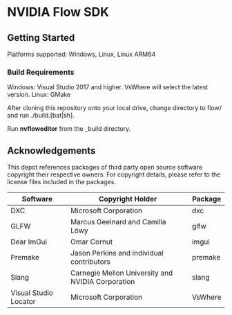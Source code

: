 # NVIDIA Flow SDK

## Getting Started

Platforms supported: Windows, Linux, Linux ARM64

### Build Requirements

Windows: Visual Studio 2017 and higher. VsWhere will select the latest version.
Linux: GMake

After cloning this repository onto your local drive, change directory to flow/ and run ./build.[bat|sh].

Run **nvfloweditor** from the _build directory.

## Acknowledgements

This depot references packages of third party open source software copyright their respective owners.
For copyright details, please refer to the license files included in the packages.


| Software              | Copyright Holder                                  | Package |
| --------------------- | ------------------------------------------------- | ------- |
| DXC                   | Microsoft Corporation                             | dxc     |
| GLFW                  | Marcus Geelnard and Camilla Löwy                  | glfw    |
| Dear ImGui            | Omar Cornut                                       | imgui   |
| Premake               | Jason Perkins and individual contributors         | premake |
| Slang                 | Carnegie Mellon University and NVIDIA Corporation | slang   |
| Visual Studio Locator | Microsoft Corporation                             | VsWhere |
